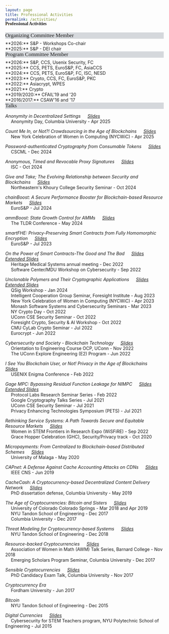 ```yaml
---
layout: page
title: Professional Activities
permalink: /activities/
---
```


<h4 style="font-family: 'Comic Sans MS'; margin-top: -30px;">Professional Activities</h4>

<div style="font-family: 'Comic Sans MS'; font-size:17px; background-color:rgb(213, 216, 220);margin-bottom:6px;">Organizing Committee Member</div>
**2026:** S&P - Workshops Co-chair <br/>
**2025:** S&P - DEI chair <br/>

<div style="font-family: 'Comic Sans MS'; font-size:17px; background-color:rgb(213, 216, 220);margin-bottom:6px;">Program Committee Member</div>
**2026:** S&P, CCS, Usenix Security, FC <br/>
**2025:** CCS, PETS, EuroS&P, FC, AsiaCCS <br/>
**2024:** CCS, PETS, EuroS&P, FC, ISC, NESD <br/>
**2023:** Crypto, CCS, FC, EuroS&P, PKC  <br/>
**2022:** Asiacrypt, WPES <br/>
**2021:** Crypto <br/>
**2019/2020:** CFAIL'19 and '20 <br/>
**2016/2017:** CSAW'16 and '17 <br/>


<div style="font-family: 'Comic Sans MS'; font-size:17px; background-color:rgb(213, 216, 220);margin-bottom:6px;">Talks</div> 

*Anonymity in Decentralized Settings* &emsp; [_Slides_](../slides/anon-day-talk-2025.pdf)<br/> 
&emsp; Anonymity Day, Columbia University - Apr 2025

*Count Me In, or Not?! Crowdsourcing in the Age of Blockchains* &emsp; [_Slides_](../slides/nycwic-talk-2025.pdf)<br/> 
&emsp; New York Celebration of Women in Computing (NYCWiC) - Apr 2025

*Password-authenticated Cryptography from Consumable Tokens* &emsp; [_Slides_](../slides/cscml-talk-2024.pdf)<br/> 
&emsp; CSCML - Dec 2024

*Anonymous, Timed and Revocable Proxy Signatures* &emsp; [_Slides_](../slides/sig-deg-isc-2024.pdf)<br/> 
&emsp; ISC - Oct 2024

*Give and Take; The Evolving Relationship between Security and Blockchains* &emsp; [_Slides_](../slides/ne-security-seminar-2024.pdf)<br/> 
&emsp; Northeastern's Khoury College Security Seminar - Oct 2024

*chainBoost: A Secure Performance Booster for Blockchain-based Resource Markets* &emsp; [_Slides_](../slides/chainboost-eurosp-2024.pdf)<br/> 
&emsp; EuroS&P - Jul 2024

*ammBoost: State Growth Control for AMMs* &emsp; [_Slides_](../slides/tldr-2024.pdf)<br/> 
&emsp; The TLDR Conference - May 2024

*smartFHE: Privacy-Preserving Smart Contracts from Fully Homomorphic Encryption* &emsp; [_Slides_](../slides/smartfhe.pdf)<br/> 
&emsp; EuroS&P - Jul 2023

*On the Power of Smart Contracts-The Good and The Bad* &emsp; [_Slides_](../slides/mdu-cybersecurity-workshop22.pdf) &emsp; [_Extended Slides_](../slides/HeritageMed2022.pdf)<br/> 
&emsp; Heritage Medical Systems annual meeting - Dec 2022 <br/>
&emsp; Software Center/MDU Workshop on Cybersecurity - Sep 2022

*Unclonable Polymers and Their Cryptographic Applications* &emsp; [_Slides_](../slides/eurocrypt22.pdf) &emsp; [_Extended Slides_](../slides/ediblecrypto-ext.pdf) <br/>
&emsp; QSig Workshop - Jan 2024 <br/>
&emsp; Intelligent Cooperation Group Seminar, Foresight Institute - Aug 2023 <br/>
&emsp; New York Celebration of Women in Computing (NYCWiC) - Apr 2023 <br/>
&emsp; Monash Software Systems and Cybersecurity Seminars - Mar 2023 <br/>
&emsp; NY Crypto Day - Oct 2022 <br/>
&emsp; UConn CSE Security Seminar - Oct 2022 <br/>
&emsp; Foresight Crypto, Security & AI Workshop - Oct 2022 <br/>
&emsp; CMU CyLab Crypto Seminar - Jul 2022<br/>
&emsp; Eurocrypt - Jun 2022

*Cybersecurity and Society - Blockchain Technology* &emsp; [_Slides_](../slides/uconn-explore-eng-talk.pdf) <br/> 
&emsp; Orientation to Engineering Course OCP, UConn - Nov 2022 <br/>
&emsp; The UConn Explore Engineering (E2) Program - Jun 2022

*I See You Blockchain User, or Not! Privacy in the Age of Blockchains* &emsp; [_Slides_](../slides/enigma2022.pdf) <br/> 
&emsp; USENIX Enigma Conference - Feb 2022

*Gage MPC: Bypassing Residual Function Leakage for NIMPC* &emsp; [_Slides_](../slides/gagempc-pets-2021.pdf) &emsp; [_Extended Slides_](../slides/gagempc-ext.pdf)<br/> 
&emsp; Protocol Labs Research Seminar Series - Feb 2022<br/>
&emsp; Google Cryptography Talks Series - Jul 2021<br/>
&emsp; UConn CSE Security Seminar - Jul 2021<br/>
&emsp; Privacy Enhancing Technologies Symposium (PETS) - Jul 2021

*Rethinking Service Systems: A Path Towards Secure and Equitable Resource Markets* &emsp; [_Slides_](../slides/ghc-2020-talk.pdf)<br/> 
&emsp; Women in STEM Frontiers in Research Expo (WiSFiRE) - Sep 2022<br/>
&emsp; Grace Hopper Celebration (GHC), Security/Privacy track - Oct 2020

*Micropayments: From Centralized to Blockchain-based Distributed Schemes* &emsp; [_Slides_](../slides/micropayments-talk.pdf)<br/> 
&emsp; University of Malaga - May 2020

*CAPnet: A Defense Against Cache Accounting Attacks on CDNs* &emsp; [_Slides_](../slides/capnet-cns-2019.pdf)<br/> 
&emsp; IEEE CNS - Jun 2019

*CacheCash: A Cryptocurrency-based Decentralized Content Delivery Network* &emsp; [_Slides_](../slides/cachecash-thesis-defense.pdf)<br/>
&emsp; PhD dissertation defense, Columbia University - May 2019 

*The Age of Cryptocurrencies: Bitcoin and Sisters* &emsp; [_Slides_](../slides/age-of-cryptocurrencies.pdf)<br/>
&emsp; University of Colorado Colorado Springs - Mar 2018 and Apr 2019<br/>
&emsp; NYU Tandon School of Engineering - Dec 2017<br/>
&emsp; Columbia University - Dec 2017

*Threat Modeling for Cryptocurrency-based Systems* &emsp; [_Slides_](../slides/threat-modeling-for-cryptocurrency-based-systems.pdf)<br/>
&emsp; NYU Tandon School of Engineering - Dec 2018

*Resource-backed Cryptocurrencies* &emsp; [_Slides_](../slides/resource-backed-cryptocurrencies-talk.pdf)<br/>
&emsp; Association of Women in Math (AWM) Talk Series, Barnard College - Nov 2018<br/>
&emsp; Emerging Scholars Program Seminar, Columbia University - Dec 2017

*Sensible Cryptocurrencies* &emsp; [_Slides_](../slides/sensible-cryptocurrencies-talk.pdf)<br/>
&emsp; PhD Candidacy Exam Talk, Columbia University - Nov 2017

*Cryptocurrency Era*<br/>
&emsp; Fordham University - Jun 2017 

*Bitcoin*<br/>
&emsp; NYU Tandon School of Engineering - Dec 2015 

*Digital Currencies* &emsp; [_Slides_](../slides/Digital-currencies-talk.pdf)<br/>
&emsp; Cybersecurity for STEM Teachers program, NYU Polytechnic School of Engineering - Jul 2015<br/><br/> 

